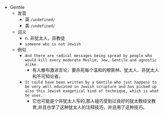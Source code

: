 - Gentile
  - 发音
    - 英 `/undefined/`
    - 美 `/undefined/`
  - 词义
    - n. 非犹太人，异教徒
    - `someone who is not Jewish`
  - 例句
    - `And there are radical messages being spread by people who would kill every moderate Muslim, Jew, Gentile and agnostic alike.`
      - 有人散布激进言论，要杀死每个温和的穆斯林、犹太人、非犹太人和不可知论者。
    - `It could have been written by a Gentile who just happens to be very well educated in Jewish scripture and has picked up also this Jewish exegetical kind of technique, which is what he uses.`
      - 它也可能是个非犹太人写的,那人碰巧受到过良好的犹太教经文教育,并且也学了这种犹太人的注释技巧，并且用了这种技巧。

